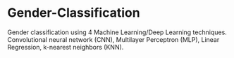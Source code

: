# Gender-Classification
Gender classification using 4 Machine Learning/Deep Learning techniques.
Convolutional neural network (CNN),
Multilayer Perceptron (MLP),
Linear Regression,
k-nearest neighbors (KNN).
